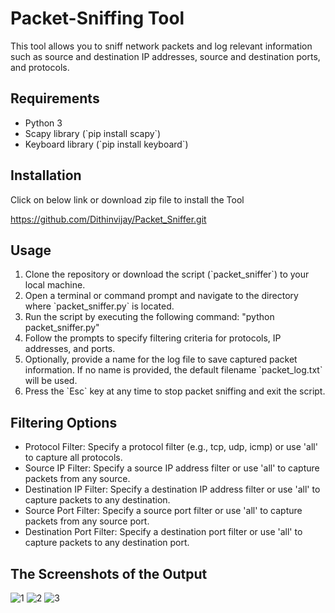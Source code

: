<h1>Packet-Sniffing Tool</h1>
<p>This tool allows you to sniff network packets and log relevant information such as source and destination IP addresses, source and destination ports, and protocols.
</p>
<h2>Requirements</h2>
<ul>
<li>
Python 3
</li>
<li>
Scapy library (`pip install scapy`)
</li>
<li>
Keyboard library (`pip install keyboard`)
</li>
</li>
</ul>
<h2>
  Installation
</h2>
<p>Click on below link or download zip file to install the Tool</p>
<a href="https://github.com/Dithinvijay/Packet_Sniffer.git">https://github.com/Dithinvijay/Packet_Sniffer.git</a>
<h2>Usage</h2>
<ol>
<li>Clone the repository or download the script (`packet_sniffer`) to your local machine.</li>
<li>Open a terminal or command prompt and navigate to the directory where `packet_sniffer.py` is located.</li>
<li>Run the script by executing the following command: "python packet_sniffer.py"</li>
<li>Follow the prompts to specify filtering criteria for protocols, IP addresses, and ports.</li>
<li> Optionally, provide a name for the log file to save captured packet information. If no name is provided, the default filename `packet_log.txt` will be used.</li>
<li>Press the `Esc` key at any time to stop packet sniffing and exit the script.</li>
</ol>
<h2>Filtering Options</h2>
<ul>
  <li>Protocol Filter: Specify a protocol filter (e.g., tcp, udp, icmp) or use 'all' to capture all protocols.</li>
  <li>Source IP Filter: Specify a source IP address filter or use 'all' to capture packets from any source.</li>
  <li>Destination IP Filter: Specify a destination IP address filter or use 'all' to capture packets to any destination.</li>
  <li>Source Port Filter: Specify a source port filter or use 'all' to capture packets from any source port.</li>
  <li>Destination Port Filter: Specify a destination port filter or use 'all' to capture packets to any destination port.</li>
</ul>
<h2>The Screenshots of the Output</h2>

![1](https://github.com/Dithinvijay/Packet_Sniffer/assets/123413489/e693f564-26c1-4a95-823a-527369f978ca)
![2](https://github.com/Dithinvijay/Packet_Sniffer/assets/123413489/d19f4e44-4930-42ca-a8e7-1ed47d92dcab)
![3](https://github.com/Dithinvijay/Packet_Sniffer/assets/123413489/9cfcb277-7223-44a3-82d6-17abd58eba96)
